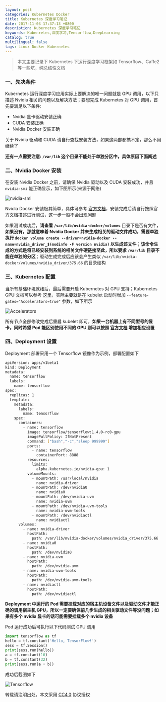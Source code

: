 ```yaml
---
layout: post
categories: Kubernetes Docker
title: Kubernetes 深度学习笔记
date: 2017-11-03 17:37:13 +0800
description: Kubernetes 深度学习笔记
keywords: Kubenretes,深度学习,Tensorflow,DeepLearning
catalog: true
multilingual: false
tags: Linux Docker Kubernetes
---
```


> 本文主要记录下 Kubernetes 下运行深度学习框架如 Tensorflow、Caffe2 等一些坑，纯总结性文档


### 一、先决条件

Kubernetes 运行深度学习应用实际上要解决的唯一问题就是 GPU 调用，以下只描述 Nvidia 相关的问题以及解决方法；要想完成 Kubernetes 对 GPU 调用，首先要满足以下条件:

- Nvidia 显卡驱动安装正确
- CUDA 安装正确
- Nvidia Docker 安装正确


关于 Nvidia 驱动和 CUDA 请自行查找安装方法，如果这两部都搞不定，那么不用继续了

**还有一点需要注意: `/var/lib` 这个目录不能处于单独分区中，具体原因下面阐述**

### 二、Nvidia Docker 安装

在安装 Nvidia Docker 之前，请确保 Nvidia 驱动以及 CUDA 安装成功，并且 `nvidia-smi` 能正确显示，如下图所示(来源于网络)

![nvidia-smi](https://oss.link/markdown/tdpbk.jpg)

Nvidia Docker 安装极其简单，具体可参考 [官方文档](https://github.com/NVIDIA/nvidia-docker)，安装完成后请自行按照官方文档描述进行测试，这一步一般不会出现问题

如果测试成功后，**请查看 `/var/lib/nvidia-docker/volumes`** 目录下是否有文件，**如果没有，那就意味着 Nvidia Docker 并未生成相关的驱动文件成功，需要单独执行 `docker volume create --driver=nvidia-docker --name=nvidia_driver_$(modinfo -F version nvidia)` 以生成该文件；该命令生成的方式是将已经安装到系统的相关文件硬链接至此，所以要求 `/var/lib` 目录不能在单独的分区**；驱动生成完成后应该会产生类似 `/var/lib/nvidia-docker/volumes/nvidia_driver/375.66` 的目录结构

### 三、Kubernetes 配置

当所有基础环境就绪后，最后需要开启 Kubernetes 对 GPU 支持；Kubernetes GPU 文档可以参考 [这里](https://kubernetes.io/docs/tasks/manage-gpus/scheduling-gpus)，实际主要就是在 kubelet 启动时增加 `--feature-gates="Accelerators=true"` 参数，如下所示

![Accelerators](https://oss.link/markdown/gifs3.jpg)

所有节点全部修改完成后重启 kubelet 即可，**如果一台机器上有不同型号的显卡，同时希望 Pod 能区别使用不同的 GPU 则可以按照 [官方文档](https://kubernetes.io/docs/tasks/manage-gpus/scheduling-gpus/#api) 增加相应设置**


### 四、Deployment 设置

Deployment 部署采用一个 Tensorflow 镜像作为示例，部署配置如下

``` sh
apiVersion: apps/v1beta1
kind: Deployment
metadata:
  name: tensorflow
  labels:
    name: tensorflow
spec:
  replicas: 1
  template:
    metadata:
      labels:
        name: tensorflow
    spec:
      containers:
        - name: tensorflow
          image: tensorflow/tensorflow:1.4.0-rc0-gpu
          imagePullPolicy: IfNotPresent
          command: ["bash","-c","sleep 999999"]
          ports:
            - name: tensorflow
              containerPort: 8888
          resources: 
            limits: 
              alpha.kubernetes.io/nvidia-gpu: 1
          volumeMounts:
            - mountPath: /usr/local/nvidia
              name: nvidia-driver
            - mountPath: /dev/nvidia0
              name: nvidia0
            - mountPath: /dev/nvidia-uvm
              name: nvidia-uvm
            - mountPath: /dev/nvidia-uvm-tools
              name: nvidia-uvm-tools
            - mountPath: /dev/nvidiactl
              name: nvidiactl
      volumes:
        - name: nvidia-driver
          hostPath:
            path: /var/lib/nvidia-docker/volumes/nvidia_driver/375.66
        - name: nvidia0
          hostPath:
            path: /dev/nvidia0
        - name: nvidia-uvm
          hostPath:
            path: /dev/nvidia-uvm
        - name: nvidia-uvm-tools
          hostPath:
            path: /dev/nvidia-uvm-tools
        - name: nvidiactl
          hostPath:
            path: /dev/nvidiactl
```

**Deployment 中运行的 Pod 需要挂载对应的宿主机设备文件以及驱动文件才能正确的调用宿主机 GPU，所以一定要确保前几步生成的相关驱动文件等没问题；如果有多个 nvidia 显卡的话可能需要挂载多个 nvidia 设备**

Pod 运行成功后可执行以下代码测试 GPU 调用

``` python
import tensorflow as tf
hello = tf.constant('Hello, TensorFlow!')
sess = tf.Session()
print(sess.run(hello))
a = tf.constant(10)
b = tf.constant(32)
print(sess.run(a + b))
```

成功后截图如下

![Tensorflow](https://oss.link/markdown/l7ufl.jpg)

转载请注明出处，本文采用 [CC4.0](http://creativecommons.org/licenses/by-nc-nd/4.0/) 协议授权
